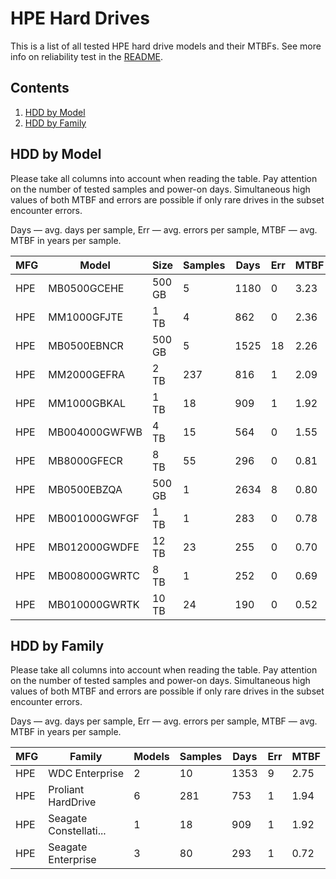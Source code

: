 HPE Hard Drives
===============

This is a list of all tested HPE hard drive models and their MTBFs. See more
info on reliability test in the [README](https://github.com/linuxhw/EnterpriseDrive).

Contents
--------

1. [ HDD by Model  ](#hdd-by-model)
2. [ HDD by Family ](#hdd-by-family)

HDD by Model
------------

Please take all columns into account when reading the table. Pay attention on the
number of tested samples and power-on days. Simultaneous high values of both MTBF
and errors are possible if only rare drives in the subset encounter errors.

Days — avg. days per sample,
Err  — avg. errors per sample,
MTBF — avg. MTBF in years per sample.

| MFG       | Model              | Size   | Samples | Days  | Err   | MTBF   |
|-----------|--------------------|--------|---------|-------|-------|--------|
| HPE       | MB0500GCEHE        | 500 GB | 5       | 1180  | 0     | 3.23   |
| HPE       | MM1000GFJTE        | 1 TB   | 4       | 862   | 0     | 2.36   |
| HPE       | MB0500EBNCR        | 500 GB | 5       | 1525  | 18    | 2.26   |
| HPE       | MM2000GEFRA        | 2 TB   | 237     | 816   | 1     | 2.09   |
| HPE       | MM1000GBKAL        | 1 TB   | 18      | 909   | 1     | 1.92   |
| HPE       | MB004000GWFWB      | 4 TB   | 15      | 564   | 0     | 1.55   |
| HPE       | MB8000GFECR        | 8 TB   | 55      | 296   | 0     | 0.81   |
| HPE       | MB0500EBZQA        | 500 GB | 1       | 2634  | 8     | 0.80   |
| HPE       | MB001000GWFGF      | 1 TB   | 1       | 283   | 0     | 0.78   |
| HPE       | MB012000GWDFE      | 12 TB  | 23      | 255   | 0     | 0.70   |
| HPE       | MB008000GWRTC      | 8 TB   | 1       | 252   | 0     | 0.69   |
| HPE       | MB010000GWRTK      | 10 TB  | 24      | 190   | 0     | 0.52   |

HDD by Family
-------------

Please take all columns into account when reading the table. Pay attention on the
number of tested samples and power-on days. Simultaneous high values of both MTBF
and errors are possible if only rare drives in the subset encounter errors.

Days — avg. days per sample,
Err  — avg. errors per sample,
MTBF — avg. MTBF in years per sample.

| MFG       | Family                 | Models | Samples | Days  | Err   | MTBF   |
|-----------|------------------------|--------|---------|-------|-------|--------|
| HPE       | WDC Enterprise         | 2      | 10      | 1353  | 9     | 2.75   |
| HPE       | Proliant HardDrive     | 6      | 281     | 753   | 1     | 1.94   |
| HPE       | Seagate Constellati... | 1      | 18      | 909   | 1     | 1.92   |
| HPE       | Seagate Enterprise     | 3      | 80      | 293   | 1     | 0.72   |
